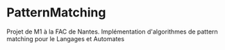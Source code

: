 PatternMatching
===============

Projet de M1 à la FAC de Nantes. Implémentation d'algorithmes de pattern matching pour le Langages et Automates